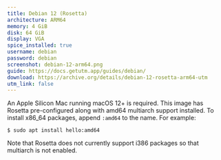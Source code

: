 ```yaml
---
title: Debian 12 (Rosetta)
architecture: ARM64
memory: 4 GiB
disk: 64 GiB
display: VGA
spice_installed: true
username: debian
password: debian
screenshot: debian-12-arm64.png
guide: https://docs.getutm.app/guides/debian/
download: https://archive.org/details/debian-12-rosetta-arm64-utm
utm_link: false
---
```

An Apple Silicon Mac running macOS 12+ is required. This image has Rosetta pre-configured along with amd64 multiarch support installed. To install x86_64 packages, append `:amd64` to the name. For example:

```
$ sudo apt install hello:amd64
```

Note that Rosetta does not currently support i386 packages so that multiarch is not enabled.
